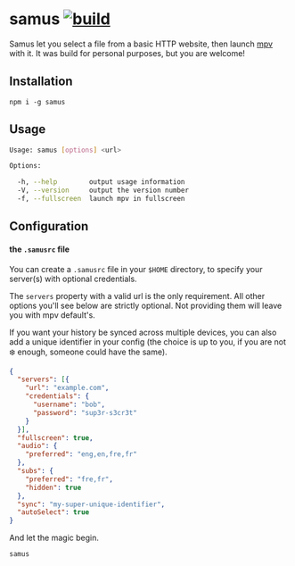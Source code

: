 # samus [![build](https://img.shields.io/travis/meriadec/samus.svg?style=flat-square)](https://travis-ci.org/meriadec/samus)

Samus let you select a file from a basic HTTP website, then launch [mpv](https://mpv.io/) with it.
It was build for personal purposes, but you are welcome!

## Installation

    npm i -g samus

## Usage

```bash
Usage: samus [options] <url>

Options:

  -h, --help        output usage information
  -V, --version     output the version number
  -f, --fullscreen  launch mpv in fullscreen
```

## Configuration

#### the `.samusrc` file

You can create a `.samusrc` file in your `$HOME` directory, to specify your
server(s) with optional credentials.

The `servers` property with a valid url is the only requirement. All other
options you'll see below are strictly optional. Not providing them will leave
you with mpv default's.

If you want your history be synced across multiple devices, you can also add
a unique identifier in your config (the choice is up to you, if you are not
:snowflake: enough, someone could have the same).

```json
{
  "servers": [{
    "url": "example.com",
    "credentials": {
      "username": "bob",
      "password": "sup3r-s3cr3t"
    }
  }],
  "fullscreen": true,
  "audio": {
    "preferred": "eng,en,fre,fr"
  },
  "subs": {
    "preferred": "fre,fr",
    "hidden": true
  },
  "sync": "my-super-unique-identifier",
  "autoSelect": true
}
```

And let the magic begin.

    samus
